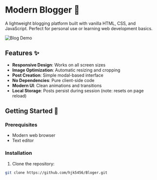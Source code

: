 # Modern Blogger 📝

A lightweight blogging platform built with vanilla HTML, CSS, and JavaScript. Perfect for personal use or learning web development basics.

![Blog Demo](https://via.placeholder.com/800x500.png?text=Blog+Homepage+Preview)

## Features ✨

- **Responsive Design**: Works on all screen sizes
- **Image Optimization**: Automatic resizing and cropping
- **Post Creation**: Simple modal-based interface
- **No Dependencies**: Pure client-side code
- **Modern UI**: Clean animations and transitions
- **Local Storage**: Posts persist during session (note: resets on page reload)

## Getting Started 🚀

### Prerequisites
- Modern web browser
- Text editor

### Installation
1. Clone the repository:
```bash
git clone https://github.com/hjk5456/Bloger.git
